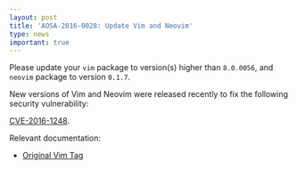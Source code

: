 ```yaml
---
layout: post
title: 'AOSA-2016-0028: Update Vim and Neovim'
type: news
important: true
---
```


Please update your `vim` package to version(s) higher than `8.0.0056`, and `neovim` package to version `0.1.7`.

New versions of Vim and Neovim were released recently to fix the following security vulnerability:

[CVE-2016-1248](https://cve.mitre.org/cgi-bin/cvename.cgi?name=CVE-2016-1248).

Relevant documentation:

- [Original Vim Tag](https://github.com/vim/vim/releases/tag/v8.0.0056)